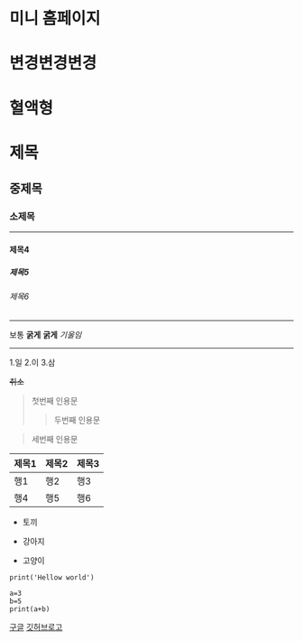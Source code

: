 # 미니 홈페이지
# 변경변경변경
# 혈액형                    
# 제목
## 중제목
### 소제목

---

#### 제목4
##### 제목5
###### 제목6

***

보통
**굵게**
__굵게__
*기울임*
___

1.일
2.이
3.삼

~~취소~~

>첫번째 인용문
>>두번째 인용문

>세번째 인용문

|제목1|제목2|제목3|
|---|---|---|
|행1|행2|행3|
|행4|행5|행6


- 토끼
+ 강아지
* 고양이

`print('Hellow world')`

```pyhton
a=3
b=5
print(a+b)
```

[구글](https://github.com)
[깃허브로고]()
